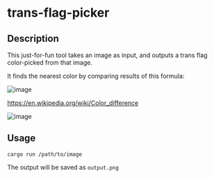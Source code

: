 # trans-flag-picker
## Description

This just-for-fun tool takes an image as input, and outputs a trans flag color-picked from that image. 

It finds the nearest color by comparing results of this formula:

![image](https://user-images.githubusercontent.com/104938557/167722229-fcef06b0-999b-4225-8f84-0b2aa9b7d942.png)

https://en.wikipedia.org/wiki/Color_difference

![image](https://i.imgur.com/O71bKdK.png)

## Usage

`cargo run /path/to/image`

The output will be saved as `output.png`
